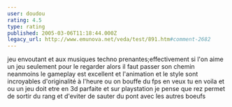 ```yaml
---
user: doudou
rating: 4.5
type: rating
published: 2005-03-06T11:18:44.000Z
legacy_url: http://www.emunova.net/veda/test/891.htm#comment-2682
---
```

jeu envoutant et aux musiques techno prenantes;effectivement si l'on aime un jeu seulement pour le regarder alors il faut passer son chemin neanmoins le gameplay est excellent et l'animation et le style sont incroyables d'originalité à l'heure ou on bouffe du fps en veux tu en voila et ou un jeu doit etre en 3d parfaite et sur playstation 
je pense que rez permet de sortir du rang et d'eviter de sauter du pont avec les autres boeufs